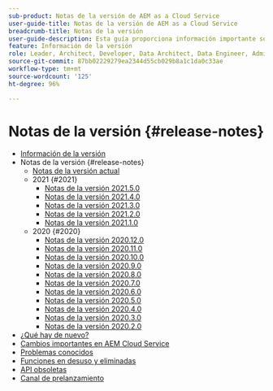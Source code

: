 ```yaml
---
sub-product: Notas de la versión de AEM as a Cloud Service
user-guide-title: Notas de la versión de AEM as a Cloud Service
breadcrumb-title: Notas de la versión
user-guide-description: Esta guía proporciona información importante sobre la última versión de Experience Manager as a Cloud Service, incluidas las novedades, las funciones en desuso y eliminadas, y los problemas conocidos.
feature: Información de la versión
role: Leader, Architect, Developer, Data Architect, Data Engineer, Administrator, Business Practitioner
source-git-commit: 87bb02229279ea2344d55cb029b8a1c1da0c33ae
workflow-type: tm+mt
source-wordcount: '125'
ht-degree: 96%

---
```



# Notas de la versión {#release-notes}

+ [Información de la versión](/help/release-notes/home.md)
+ Notas de la versión {#release-notes}
   + [Notas de la versión actual](/help/release-notes/release-notes-cloud/release-notes-current.md)
   + 2021 {#2021}
      + [Notas de la versión 2021.5.0](/help/release-notes/release-notes-cloud/2021/release-notes-2021-5-0.md)
      + [Notas de la versión 2021.4.0](/help/release-notes/release-notes-cloud/2021/release-notes-2021-4-0.md)
      + [Notas de la versión 2021.3.0](/help/release-notes/release-notes-cloud/2021/release-notes-2021-3-0.md)
      + [Notas de la versión 2021.2.0](/help/release-notes/release-notes-cloud/2021/release-notes-2021-2-0.md)
      + [Notas de la versión 2021.1.0](/help/release-notes/release-notes-cloud/2021/release-notes-2021-1-0.md)
   + 2020 {#2020}
      + [Notas de la versión 2020.12.0](/help/release-notes/release-notes-cloud/2020/release-notes-2020-12-0.md)
      + [Notas de la versión 2020.11.0](/help/release-notes/release-notes-cloud/2020/release-notes-2020-11-0.md)
      + [Notas de la versión 2020.10.0](/help/release-notes/release-notes-cloud/2020/release-notes-2020-10-0.md)
      + [Notas de la versión 2020.9.0](/help/release-notes/release-notes-cloud/2020/release-notes-2020-9-0.md)
      + [Notas de la versión 2020.8.0](/help/release-notes/release-notes-cloud/2020/release-notes-2020-8-0.md)
      + [Notas de la versión 2020.7.0](/help/release-notes/release-notes-cloud/2020/release-notes-2020-7-0.md)
      + [Notas de la versión 2020.6.0](/help/release-notes/release-notes-cloud/2020/release-notes-2020-6-0.md)
      + [Notas de la versión 2020.5.0](/help/release-notes/release-notes-cloud/2020/release-notes-2020-5-0.md)
      + [Notas de la versión 2020.4.0](/help/release-notes/release-notes-cloud/2020/release-notes-2020-4-0.md)
      + [Notas de la versión 2020.3.0](/help/release-notes/release-notes-cloud/2020/release-notes-2020-3-0.md)
      + [Notas de la versión 2020.2.0](/help/release-notes/release-notes-cloud/2020/release-notes-2020-2-0.md)
+ [¿Qué hay de nuevo? ](what-is-new.md)
+ [Cambios importantes en AEM Cloud Service](aem-cloud-changes.md)
+ [Problemas conocidos](known-issues.md)
+ [Funciones en desuso y eliminadas](deprecated-removed-features.md)
+ [API obsoletas](deprecated-apis.md)
+ [Canal de prelanzamiento](prerelease.md)
